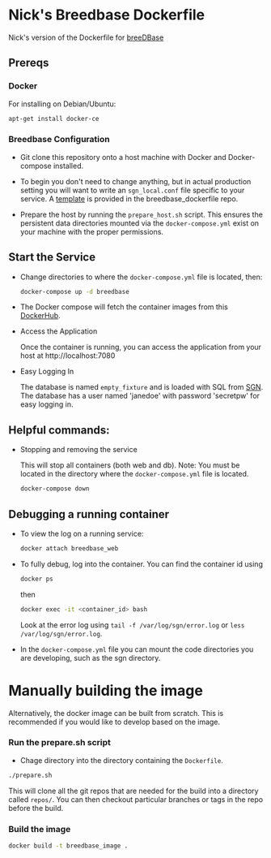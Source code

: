 # Nick's Breedbase Dockerfile

Nick's version of the Dockerfile for [breeDBase](https://github.com/solgenomics/sgn)

## Prereqs

### Docker
For installing on Debian/Ubuntu:

```bash
apt-get install docker-ce
```

### Breedbase Configuration

- Git clone this repository onto a host machine with Docker and Docker-compose installed.

- To begin you don't need to change anything, but in actual production setting you will want to write an `sgn_local.conf` file specific to your service. A [template](./sgn_local_docker.conf) is provided in the breedbase_dockerfile repo.

- Prepare the host by running the `prepare_host.sh` script. This ensures the persistent data directories mounted via the `docker-compose.yml` exist on your machine with the proper permissions.

## Start the Service

- Change directories to where the `docker-compose.yml` file is located, then:

    ```bash
    docker-compose up -d breedbase
    ```

- The Docker compose will fetch the container images from this [DockerHub](https://hub.docker.com/repository/docker/nmorales3142/nicksbreedbase).

- Access the Application

    Once the container is running, you can access the application from your host at http://localhost:7080

- Easy Logging In

    The database is named `empty_fixture` and is loaded with SQL from [SGN](https://github.com/solgenomics/sgn/blob/master/t/data/fixture/empty_fixture.sql).
    The database has a user named 'janedoe' with password 'secretpw' for easy logging in.

## Helpful commands:

- Stopping and removing the service

    This will stop all containers (both web and db). Note: You must be located in the directory where the `docker-compose.yml` file is located.

    ```bash
    docker-compose down
    ```

## Debugging a running container

- To view the log on a running service:

    ```bash
    docker attach breedbase_web
    ```

- To fully debug, log into the container. You can find the container id using

    ```bash
    docker ps
    ```

    then
    ```bash
    docker exec -it <container_id> bash
    ```

    Look at the error log using `tail -f /var/log/sgn/error.log` or `less /var/log/sgn/error.log`.

- In the `docker-compose.yml` file you can mount the code directories you are developing, such as the sgn directory.

# Manually building the image

Alternatively, the docker image can be built from scratch. This is recommended if you would like to develop based on the image.

### Run the prepare.sh script

- Chage directory into the directory containing the `Dockerfile`.

```bash
./prepare.sh
```

This will clone all the git repos that are needed for the build into a directory called `repos/`.
You can then checkout particular branches or tags in the repo before the build.

### Build the image

```bash
docker build -t breedbase_image .
```

